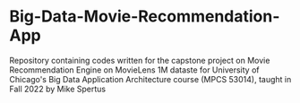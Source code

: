 # Big-Data-Movie-Recommendation-App
Repository containing codes written for the capstone project on Movie Recommendation Engine on MovieLens 1M dataste for University of Chicago's Big Data Application Architecture course (MPCS 53014), taught in Fall 2022 by Mike Spertus
